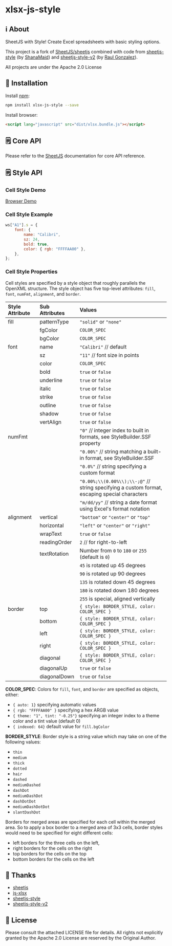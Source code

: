 # xlsx-js-style

## ℹ️ About

SheetJS with Style! Create Excel spreadsheets with basic styling options.

This project is a fork of [SheetJS/sheetjs](https://github.com/sheetjs/sheetjs) combined with code from
[sheetjs-style](https://www.npmjs.com/package/sheetjs-style) (by [ShanaMaid](https://github.com/ShanaMaid/))
and [sheetjs-style-v2](https://www.npmjs.com/package/sheetjs-style-v2) (by [Raul Gonzalez](https://www.npmjs.com/~armandourbina)).

All projects are under the Apache 2.0 License

## 🔌 Installation

Install [npm](https://www.npmjs.org/package/xlsx-js-style):

```sh
npm install xlsx-js-style --save
```

Install browser:

```html
<script lang="javascript" src="dist/xlsx.bundle.js"></script>
```

## 🗒 Core API

Please refer to the [SheetJS](https://sheetjs.com/) documentation for core API reference.

## 🗒 Style API

### Cell Style Demo

[Browser Demo](https://github.com/gitbrent/xlsx-js-style/tree/master/demos/browser)

### Cell Style Example

```js
ws["A1"].s = {
	font: {
		name: "Calibri",
		sz: 24,
		bold: true,
		color: { rgb: "FFFFAA00" },
	},
};
```

### Cell Style Properties

Cell styles are specified by a style object that roughly parallels the OpenXML structure. The style object has five
top-level attributes: `fill`, `font`, `numFmt`, `alignment`, and `border`.

| Style Attribute | Sub Attributes | Values                                                                                        |
| :-------------- | :------------- | :-------------------------------------------------------------------------------------------- |
| fill            | patternType    | `"solid"` or `"none"`                                                                         |
|                 | fgColor        | `COLOR_SPEC`                                                                                  |
|                 | bgColor        | `COLOR_SPEC`                                                                                  |
| font            | name           | `"Calibri"` // default                                                                        |
|                 | sz             | `"11"` // font size in points                                                                 |
|                 | color          | `COLOR_SPEC`                                                                                  |
|                 | bold           | `true` or `false`                                                                             |
|                 | underline      | `true` or `false`                                                                             |
|                 | italic         | `true` or `false`                                                                             |
|                 | strike         | `true` or `false`                                                                             |
|                 | outline        | `true` or `false`                                                                             |
|                 | shadow         | `true` or `false`                                                                             |
|                 | vertAlign      | `true` or `false`                                                                             |
| numFmt          |                | `"0"` // integer index to built in formats, see StyleBuilder.SSF property                     |
|                 |                | `"0.00%"` // string matching a built-in format, see StyleBuilder.SSF                          |
|                 |                | `"0.0%"` // string specifying a custom format                                                 |
|                 |                | `"0.00%;\\(0.00%\\);\\-;@"` // string specifying a custom format, escaping special characters |
|                 |                | `"m/dd/yy"` // string a date format using Excel's format notation                             |
| alignment       | vertical       | `"bottom"` or `"center"` or `"top"`                                                           |
|                 | horizontal     | `"left"` or `"center"` or `"right"`                                                           |
|                 | wrapText       | `true` or `false`                                                                             |
|                 | readingOrder   | `2` // for right-to-left                                                                      |
|                 | textRotation   | Number from `0` to `180` or `255` (default is `0`)                                            |
|                 |                | `45` is rotated up 45 degrees                                                                 |
|                 |                | `90` is rotated up 90 degrees                                                                 |
|                 |                | `135` is rotated down 45 degrees                                                              |
|                 |                | `180` is rotated down 180 degrees                                                             |
|                 |                | `255` is special, aligned vertically                                                          |
| border          | top            | `{ style: BORDER_STYLE, color: COLOR_SPEC }`                                                  |
|                 | bottom         | `{ style: BORDER_STYLE, color: COLOR_SPEC }`                                                  |
|                 | left           | `{ style: BORDER_STYLE, color: COLOR_SPEC }`                                                  |
|                 | right          | `{ style: BORDER_STYLE, color: COLOR_SPEC }`                                                  |
|                 | diagonal       | `{ style: BORDER_STYLE, color: COLOR_SPEC }`                                                  |
|                 | diagonalUp     | `true` or `false`                                                                             |
|                 | diagonalDown   | `true` or `false`                                                                             |

**COLOR_SPEC**: Colors for `fill`, `font`, and `border` are specified as objects, either:

-   `{ auto: 1}` specifying automatic values
-   `{ rgb: "FFFFAA00" }` specifying a hex ARGB value
-   `{ theme: "1", tint: "-0.25"}` specifying an integer index to a theme color and a tint value (default 0)
-   `{ indexed: 64}` default value for `fill.bgColor`

**BORDER_STYLE**: Border style is a string value which may take on one of the following values:

-   `thin`
-   `medium`
-   `thick`
-   `dotted`
-   `hair`
-   `dashed`
-   `mediumDashed`
-   `dashDot`
-   `mediumDashDot`
-   `dashDotDot`
-   `mediumDashDotDot`
-   `slantDashDot`

Borders for merged areas are specified for each cell within the merged area. So to apply a box border to a merged area of 3x3 cells, border styles would need to be specified for eight different cells:

-   left borders for the three cells on the left,
-   right borders for the cells on the right
-   top borders for the cells on the top
-   bottom borders for the cells on the left

## 🙏 Thanks

-   [sheetjs](https://github.com/SheetJS/sheetjs)
-   [js-xlsx](https://github.com/protobi/js-xlsx)
-   [sheetjs-style](https://www.npmjs.com/package/sheetjs-style)
-   [sheetjs-style-v2](https://www.npmjs.com/package/sheetjs-style-v2)

## 🔖 License

Please consult the attached LICENSE file for details. All rights not explicitly
granted by the Apache 2.0 License are reserved by the Original Author.
